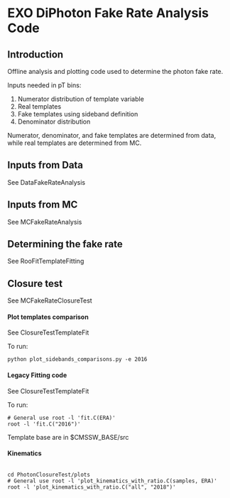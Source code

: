 # EXO DiPhoton Fake Rate Analysis Code

## Introduction

Offline analysis and plotting code used to determine the photon fake rate.

Inputs needed in pT bins:
1. Numerator distribution of template variable
2. Real templates
3. Fake templates using sideband definition
4. Denominator distribution

Numerator, denominator, and fake templates are determined from data, while real templates are determined from MC.

## Inputs from Data
See DataFakeRateAnalysis

## Inputs from MC
See MCFakeRateAnalysis

## Determining the fake rate
See RooFitTemplateFitting

## Closure test
See MCFakeRateClosureTest

#### Plot templates comparison
See ClosureTestTemplateFit

To run:

```
python plot_sidebands_comparisons.py -e 2016

```
#### Legacy Fitting code
 See ClosureTestTemplateFit

 To run:

 ```
 # General use root -l 'fit.C(ERA)'
 root -l 'fit.C("2016")'

 ```

Template base are in $CMSSW_BASE/src

#### Kinematics

```

cd PhotonClosureTest/plots
# General use root -l 'plot_kinematics_with_ratio.C(samples, ERA)'
root -l 'plot_kinematics_with_ratio.C("all", "2018")'

```
